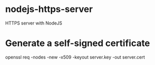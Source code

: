 # nodejs-https-server
HTTPS server with NodeJS

# Generate a self-signed certificate

openssl req -nodes -new -x509 -keyout server.key -out server.cert
